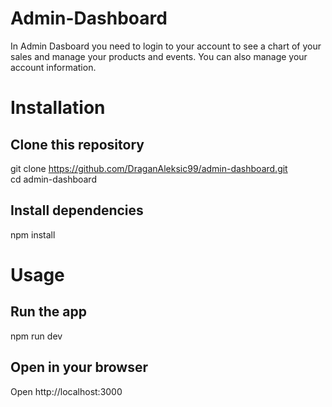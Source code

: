# Admin-Dashboard

In Admin Dasboard you need to login to your account to see a chart of your sales and manage your products and events. You can also manage your account information.

# Installation

## Clone this repository
git clone https://github.com/DraganAleksic99/admin-dashboard.git  
cd admin-dashboard

## Install dependencies
npm install

# Usage

## Run the app
npm run dev

## Open in your browser
Open http://localhost:3000

